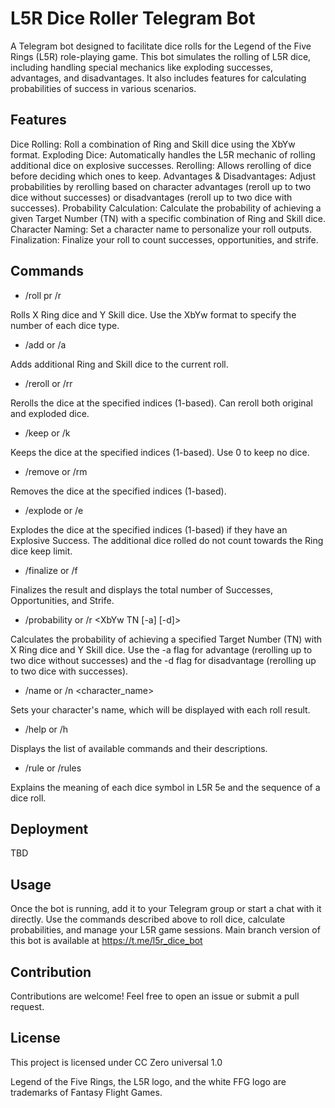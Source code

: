 # L5R Dice Roller Telegram Bot

A Telegram bot designed to facilitate dice rolls for the Legend of the Five Rings (L5R) role-playing game. This bot simulates the rolling of L5R dice, including handling special mechanics like exploding successes, advantages, and disadvantages. It also includes features for calculating probabilities of success in various scenarios.

## Features

Dice Rolling: Roll a combination of Ring and Skill dice using the XbYw format.
Exploding Dice: Automatically handles the L5R mechanic of rolling additional dice on explosive successes.
Rerolling: Allows rerolling of dice before deciding which ones to keep.
Advantages & Disadvantages: Adjust probabilities by rerolling based on character advantages (reroll up to two dice without successes) or disadvantages (reroll up to two dice with successes).
Probability Calculation: Calculate the probability of achieving a given Target Number (TN) with a specific combination of Ring and Skill dice.
Character Naming: Set a character name to personalize your roll outputs.
Finalization: Finalize your roll to count successes, opportunities, and strife.

## Commands

+ /roll pr /r <XbYw>

Rolls X Ring dice and Y Skill dice. Use the XbYw format to specify the number of each dice type.

+ /add or /a <XbYw>

Adds additional Ring and Skill dice to the current roll.

+ /reroll or /rr <indices>

Rerolls the dice at the specified indices (1-based). Can reroll both original and exploded dice.

+ /keep or /k <indices>

Keeps the dice at the specified indices (1-based). Use 0 to keep no dice.

+ /remove or /rm <indices>

Removes the dice at the specified indices (1-based).

+ /explode or /e <indices>

Explodes the dice at the specified indices (1-based) if they have an Explosive Success. The additional dice rolled do not count towards the Ring dice keep limit.

+ /finalize or /f
  
Finalizes the result and displays the total number of Successes, Opportunities, and Strife.

+ /probability or /r <XbYw TN [-a] [-d]>
  
Calculates the probability of achieving a specified Target Number (TN) with X Ring dice and Y Skill dice. Use the -a flag for advantage (rerolling up to two dice without successes) and the -d flag for disadvantage (rerolling up to two dice with successes).

+ /name or /n <character_name>

Sets your character's name, which will be displayed with each roll result.

+ /help or /h
  
Displays the list of available commands and their descriptions.

+ /rule or /rules

Explains the meaning of each dice symbol in L5R 5e and the sequence of a dice roll.

## Deployment

TBD

## Usage

Once the bot is running, add it to your Telegram group or start a chat with it directly. Use the commands described above to roll dice, calculate probabilities, and manage your L5R game sessions.
Main branch version of this bot is available at https://t.me/l5r_dice_bot

## Contribution

Contributions are welcome! Feel free to open an issue or submit a pull request.

## License

This project is licensed under CC Zero universal 1.0

Legend of the Five Rings, the L5R logo, and the white FFG logo are trademarks of Fantasy Flight Games.
